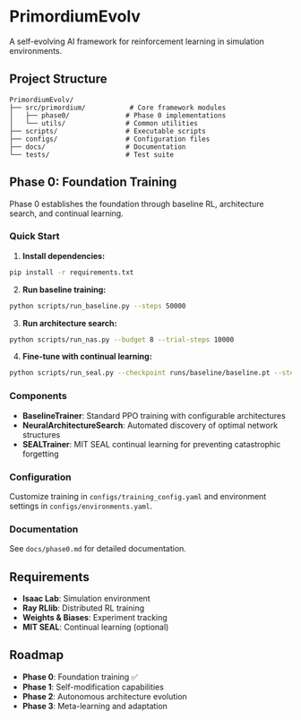# PrimordiumEvolv

A self-evolving AI framework for reinforcement learning in simulation environments.

## Project Structure

```
PrimordiumEvolv/
├── src/primordium/           # Core framework modules
│   ├── phase0/              # Phase 0 implementations
│   └── utils/               # Common utilities
├── scripts/                 # Executable scripts
├── configs/                 # Configuration files
├── docs/                    # Documentation
└── tests/                   # Test suite
```

## Phase 0: Foundation Training

Phase 0 establishes the foundation through baseline RL, architecture search, and continual learning.

### Quick Start

1. **Install dependencies:**
```bash
pip install -r requirements.txt
```

2. **Run baseline training:**
```bash
python scripts/run_baseline.py --steps 50000
```

3. **Run architecture search:**
```bash
python scripts/run_nas.py --budget 8 --trial-steps 10000
```

4. **Fine-tune with continual learning:**
```bash
python scripts/run_seal.py --checkpoint runs/baseline/baseline.pt --steps 5000
```

### Components

- **BaselineTrainer**: Standard PPO training with configurable architectures
- **NeuralArchitectureSearch**: Automated discovery of optimal network structures
- **SEALTrainer**: MIT SEAL continual learning for preventing catastrophic forgetting

### Configuration

Customize training in `configs/training_config.yaml` and environment settings in `configs/environments.yaml`.

### Documentation

See `docs/phase0.md` for detailed documentation.

## Requirements

- **Isaac Lab**: Simulation environment
- **Ray RLlib**: Distributed RL training
- **Weights & Biases**: Experiment tracking
- **MIT SEAL**: Continual learning (optional)

## Roadmap

- **Phase 0**: Foundation training ✅
- **Phase 1**: Self-modification capabilities
- **Phase 2**: Autonomous architecture evolution
- **Phase 3**: Meta-learning and adaptation
